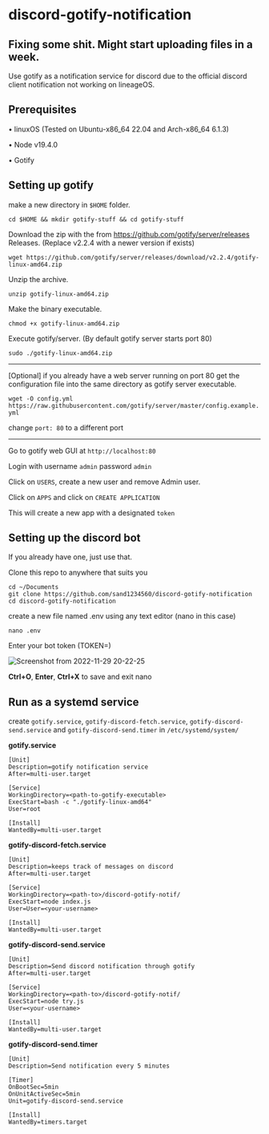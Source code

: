 # discord-gotify-notification
## Fixing some shit. Might start uploading files in a week.
Use gotify as a notification service for discord due to the official discord client notification not working on lineageOS.

## Prerequisites
• linuxOS (Tested on Ubuntu-x86_64 22.04 and Arch-x86_64 6.1.3)

• Node v19.4.0

• Gotify

## Setting up gotify

make a new directory in `$HOME` folder.

`cd $HOME && mkdir gotify-stuff && cd gotify-stuff`

Download the zip with the from https://github.com/gotify/server/releases Releases. (Replace v2.2.4 with a newer version if exists)

`wget https://github.com/gotify/server/releases/download/v2.2.4/gotify-linux-amd64.zip`

Unzip the archive.

`unzip gotify-linux-amd64.zip`

Make the binary executable.

`chmod +x gotify-linux-amd64.zip`

Execute gotify/server. (By default gotify server starts port 80)

`sudo ./gotify-linux-amd64.zip`

----

[Optional] if you already have a web server running on port 80 get the configuration file into the same directory as gotify server executable.

`wget -O config.yml https://raw.githubusercontent.com/gotify/server/master/config.example.yml`

change `port: 80` to a different port

----

Go to gotify web GUI at `http://localhost:80`

Login with username `admin` password `admin`

Click on `USERS`, create a new user and remove Admin user.

Click on `APPS` and click on `CREATE APPLICATION`

This will create a new app with a designated `token`

## Setting up the discord bot

If you already have one, just use that.

Clone this repo to anywhere that suits you

```
cd ~/Documents
git clone https://github.com/sand1234560/discord-gotify-notification
cd discord-gotify-notification
```

create a new file named .env using any text editor (nano in this case)

```nano .env```

Enter your bot token (TOKEN=<your-bot-token>)

![Screenshot from 2022-11-29 20-22-25](https://user-images.githubusercontent.com/90265322/204540382-19d9a770-e4ac-40e3-b326-691acdb81aad.png)

<b>Ctrl+O</b>, <b>Enter</b>, <b>Ctrl+X</b> to save and exit nano

## Run as a systemd service
create `gotify.service`, 
`gotify-discord-fetch.service`,
`gotify-discord-send.service` and
`gotify-discord-send.timer`
in `/etc/systemd/system/`

**gotify.service**

```
[Unit]
Description=gotify notification service
After=multi-user.target

[Service]
WorkingDirectory=<path-to-gotify-executable>
ExecStart=bash -c "./gotify-linux-amd64"
User=root

[Install]
WantedBy=multi-user.target
```
**gotify-discord-fetch.service**

```
[Unit]
Description=keeps track of messages on discord
After=multi-user.target

[Service]
WorkingDirectory=<path-to>/discord-gotify-notif/
ExecStart=node index.js 
User=User=<your-username>

[Install]
WantedBy=multi-user.target
```
**gotify-discord-send.service**

```
[Unit]
Description=Send discord notification through gotify
After=multi-user.target

[Service]
WorkingDirectory=<path-to>/discord-gotify-notif/
ExecStart=node try.js
User=<your-username>

[Install]
WantedBy=multi-user.target
```

**gotify-discord-send.timer**

```
[Unit]
Description=Send notification every 5 minutes

[Timer]
OnBootSec=5min
OnUnitActiveSec=5min
Unit=gotify-discord-send.service

[Install]
WantedBy=timers.target
```
